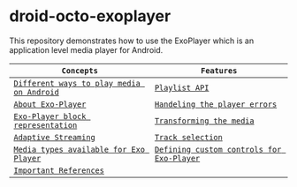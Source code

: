 # droid-octo-exoplayer
This repository demonstrates how to use the ExoPlayer which is an application level media player for Android.


| **`Concepts`** | **`Features`** |
| -------------- | -------------- |
| [`Different ways to play media on Android`](https://github.com/devrath/droid-octo-exoplayer/wiki/Different-ways-to-play-media-on-Android) | [`Playlist API`](https://github.com/devrath/droid-octo-exoplayer/wiki/Playlist-API) |
| [`About Exo-Player`](https://github.com/devrath/droid-octo-exoplayer/wiki/About-Exo-Player) | [`Handeling the player errors`](https://github.com/devrath/droid-octo-exoplayer/wiki/Handling-the-player-errors) |
| [`Exo-Player block representation`](https://github.com/devrath/droid-octo-exoplayer/wiki/Exo-Player-block-representation) | [`Transforming the media`](https://github.com/devrath/droid-octo-exoplayer/wiki/Transforming-the-media) |
| [`Adaptive Streaming`](https://github.com/devrath/droid-octo-exoplayer/wiki/What-Is-Adaptive-Streaming) |  [`Track selection`](https://github.com/devrath/droid-octo-exoplayer/wiki/Track-selection) |
| [`Media types available for Exo Player`](https://github.com/devrath/droid-octo-exoplayer/wiki/Media-types-available-for-Exo-Player) |  [`Defining custom controls for Exo-Player`](https://github.com/devrath/droid-octo-exoplayer/wiki/Defining-custom-controls-for-Exo-Player) |
| [`Important References`](https://github.com/devrath/droid-octo-exoplayer/wiki/Important-references) | |


